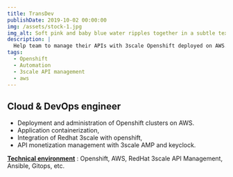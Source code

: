```yaml
---
title: TransDev
publishDate: 2019-10-02 00:00:00
img: /assets/stock-1.jpg
img_alt: Soft pink and baby blue water ripples together in a subtle texture.
description: |
  Help team to manage their APIs with 3scale Openshift deployed on AWS.
tags:
  - Openshift
  - Automation
  - 3scale API management
  - aws
---
```

## Cloud & DevOps engineer

- Deployment and administration of Openshift clusters on AWS.
- Application containerization,
- Integration of Redhat 3scale with openshift,
- API monetization management with 3scale AMP and keyclock.

<ins>**Technical environment**</ins> : Openshift, AWS, RedHat 3scale API Management, Ansible, Gitops, etc.
